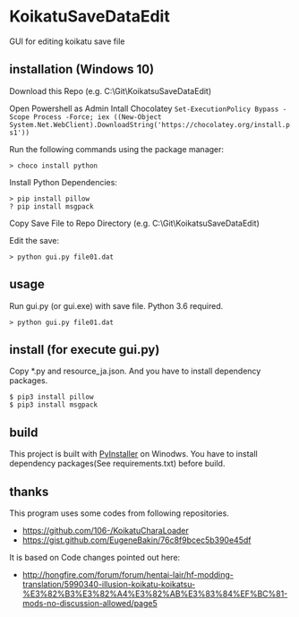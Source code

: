 # KoikatuSaveDataEdit

GUI for editing koikatu save file

## installation (Windows 10)

Download this Repo (e.g. C:\Git\KoikatsuSaveDataEdit)

Open Powershell as Admin
Intall Chocolatey 
```Set-ExecutionPolicy Bypass -Scope Process -Force; iex ((New-Object System.Net.WebClient).DownloadString('https://chocolatey.org/install.ps1'))```

Run the following commands using the package manager:
```
> choco install python
```

Install Python Dependencies:

```
> pip install pillow
? pip install msgpack
```
Copy Save File to Repo Directory (e.g. C:\Git\KoikatsuSaveDataEdit)

Edit the save:

```
> python gui.py file01.dat
```

## usage

Run gui.py (or gui.exe) with save file. Python 3.6 required.

```
> python gui.py file01.dat
```

## install (for execute gui.py)

Copy *.py and resource_ja.json.
And you have to install dependency packages.

```
$ pip3 install pillow
$ pip3 install msgpack
```

## build

This project is built with [PyInstaller](http://www.pyinstaller.org/) on Winodws.
You have to install dependency packages(See requirements.txt) before build.


## thanks

This program uses some codes from following repositories.

* https://github.com/106-/KoikatuCharaLoader
* https://gist.github.com/EugeneBakin/76c8f9bcec5b390e45df

It is based on Code changes pointed out here:
* http://hongfire.com/forum/forum/hentai-lair/hf-modding-translation/5990340-illusion-koikatu-koikatsu-%E3%82%B3%E3%82%A4%E3%82%AB%E3%83%84%EF%BC%81-mods-no-discussion-allowed/page5
